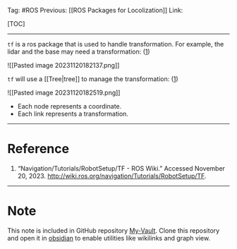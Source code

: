 Tag: #ROS 
Previous: [[ROS Packages for Locolization]]
Link: 

[TOC]

---

`tf` is a ros package that is used to handle transformation. For example, the lidar and the base may need a transformation: (<u>1</u>)

![[Pasted image 20231120182137.png]]

`tf` will use a [[Tree|tree]] to manage the transformation: (<u>1</u>)

![[Pasted image 20231120182519.png]]

- Each node represents a coordinate.
- Each link represents a transformation.

---

# Reference

1. “Navigation/Tutorials/RobotSetup/TF - ROS Wiki.” Accessed November 20, 2023. http://wiki.ros.org/navigation/Tutorials/RobotSetup/TF.

---

# Note

This note is included in GitHub repository [My-Vault](https://github.com/LittleD3092/My-Vault.git). Clone this repository and open it in [obsidian](https://obsidian.md/) to enable utilities like wikilinks and graph view.